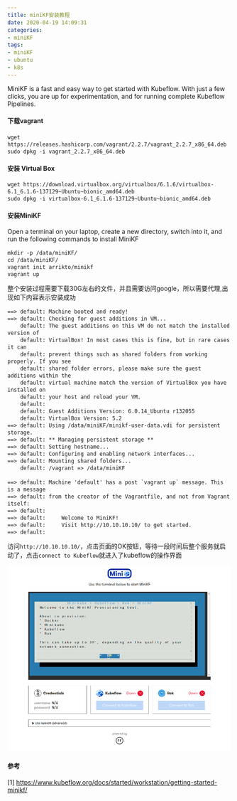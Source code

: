 ```yaml
---
title: miniKF安装教程
date: 2020-04-19 14:09:31
categories:
- miniKF
tags:
- miniKF
- ubuntu
- k8s
---
```


MiniKF is a fast and easy way to get started with Kubeflow. With just a few clicks, you are up for experimentation, and for running complete Kubeflow Pipelines.

<!-- more -->

#### 下载vagrant

```
wget https://releases.hashicorp.com/vagrant/2.2.7/vagrant_2.2.7_x86_64.deb
sudo dpkg -i vagrant_2.2.7_x86_64.deb
```

#### 安装 Virtual Box

```
wget https://download.virtualbox.org/virtualbox/6.1.6/virtualbox-6.1_6.1.6-137129~Ubuntu~bionic_amd64.deb
sudo dpkg -i virtualbox-6.1_6.1.6-137129~Ubuntu~bionic_amd64.deb
```

#### 安装MiniKF

Open a terminal on your laptop, create a new directory, switch into it, and run the following commands to install MiniKF

```
mkdir -p /data/miniKF/
cd /data/miniKF/
vagrant init arrikto/minikf
vagrant up
```

整个安装过程需要下载30G左右的文件，并且需要访问google，所以需要代理,出现如下内容表示安装成功

```
==> default: Machine booted and ready!
==> default: Checking for guest additions in VM...
    default: The guest additions on this VM do not match the installed version of
    default: VirtualBox! In most cases this is fine, but in rare cases it can
    default: prevent things such as shared folders from working properly. If you see
    default: shared folder errors, please make sure the guest additions within the
    default: virtual machine match the version of VirtualBox you have installed on
    default: your host and reload your VM.
    default: 
    default: Guest Additions Version: 6.0.14_Ubuntu r132055
    default: VirtualBox Version: 5.2
==> default: Using /data/miniKF/minikf-user-data.vdi for persistent storage.
==> default: ** Managing persistent storage **
==> default: Setting hostname...
==> default: Configuring and enabling network interfaces...
==> default: Mounting shared folders...
    default: /vagrant => /data/miniKF

==> default: Machine 'default' has a post `vagrant up` message. This is a message
==> default: from the creator of the Vagrantfile, and not from Vagrant itself:
==> default: 
==> default:     Welcome to MiniKF!
==> default:     Visit http://10.10.10.10/ to get started.
==> default: 
```

访问`http://10.10.10.10/`，点击页面的OK按钮，等待一段时间后整个服务就启动了，点击`connect to Kubeflow`就进入了kubeflow的操作界面

![](/images/media/选区_077.png)

#### 参考

[1] https://www.kubeflow.org/docs/started/workstation/getting-started-minikf/